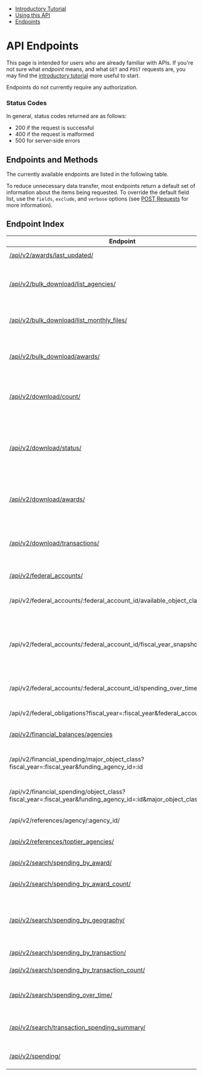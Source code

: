 
<ul class="nav nav-stacked" id="sidebar">
  <li><a href="/docs/intro-tutorial">Introductory Tutorial</a></li>
  <li><a href="/docs/using-the-api">Using this API</a></li>
  <li><a href="/docs/endpoints">Endpoints</a>
  <!--<ul>
    <li><a href="#status-codes">Status Codes</a></li>
    <li><a href="#endpoints-and-methods">Endpoints and Methods</a></li>
    <li><a href="#endpoint-index">Endpoint Index</a></li>
  </ul>-->
  </li>

</ul>

[//]: # (Begin Content)

# API Endpoints

This page is intended for users who are already familiar with APIs. If you're not sure what _endpoint_ means, and what `GET` and `POST` requests are, you may find the [introductory tutorial](/docs/intro-tutorial) more useful to start.

Endpoints do not currently require any authorization.


### Status Codes <a name="status-codes"></a>
In general, status codes returned are as follows:

* 200 if the request is successful
* 400 if the request is malformed
* 500 for server-side errors

## Endpoints and Methods <a name="endpoints-and-methods"></a>

The currently available endpoints are listed in the following table.

To reduce unnecessary data transfer, most endpoints return a default set of information about the items being requested. To override the default field list, use the `fields`, `exclude`, and `verbose` options (see [POST Requests](#post-requests) for more information).

## Endpoint Index <a name="endpoint-index"></a>

| Endpoint | Methods | Description |
| -------- | ------- | ----------- |
| [/api/v2/awards/last_updated/](/api/v2/awards/last_updated/) | GET | Returns the last-updated date for the Award data. |
| [/api/v2/bulk_download/list_agencies/](/api/v2/bulk_download/list_agencies/) | POST | This route lists all the agencies and subagencies or federal accounts associated under specific agencies. |
| [/api/v2/bulk_download/list_monthly_files/](/api/v2/bulk_download/list_monthly_files/) | POST | This route lists the monthly files associated with the requested parameters. |
| [/api/v2/bulk_download/awards/](/api/v2/bulk_download/awards/) | POST | This route sends a request to the backend to begin generating a ZIP file of award data (in CSV format) for download. |
| [/api/v2/download/count/](/api/v2/download/count/) | POST | Returns the number of transactions that would be included in a download request for the given filter set. |
| [/api/v2/download/status/](/api/v2/download/status/) | POST | This route gets the current status of a download job that was previously requested with the v2/download/awards/ or v2/download/transaction/ endpoint. |
| [/api/v2/download/awards/](/api/v2/download/awards/) | POST | This route sends a request to the backend to begin generating a ZIP file of award data (in CSV format) for download. |
| [/api/v2/download/transactions/](/api/v2/download/transactions/) | POST | This route sends a request to the backend to begin generating a ZIP file of transaction data (in CSV format) for download. |
| [/api/v2/federal_accounts/](/api/v2/federal_accounts/) | POST | Returns a list of federal accounts. |
| /api/v2/federal_accounts/:federal_account_id/available_object_classes | GET | Returns minor object classes rolled up under major classes, filtered by federal account. |
| /api/v2/federal_accounts/:federal_account_id/fiscal_year_snapshot/:fiscal_year/ | GET | Returns  budget information for a federal account. If no fiscal year is used, the federal account's most recent fiscal year is used as the default. |
| /api/v2/federal_accounts/:federal_account_id/spending_over_time/| POST | Returns the data required to visualized the Spending Over Time graphic. |
| /api/v2/federal_obligations?fiscal_year=:fiscal_year&federal_account=:id | GET | Returns an agency's federal obligations. |
| [/api/v2/financial_balances/agencies](/api/v2/financial_balances/agencies) | GET | Returns financial balance information by funding agency and fiscal year. |
| /api/v2/financial_spending/major_object_class?fiscal_year=:fiscal_year&funding_agency_id=:id | GET | Returns award spending amounts for all recipients with respective top tier and sub tier agencies. |
| /api/v2/financial_spending/object_class?fiscal_year=:fiscal_year&funding_agency_id=:id&major_object_class_code=:id | GET | Returns award spending amounts for all recipients with respective top tier and sub tier agencies. |
| /api/v2/references/agency/:agency_id/ | GET | Returns agency information. |
| [/api/v2/references/toptier_agencies/](/api/v2/references/toptier_agencies/) | GET | Returns all toptier agencies and relevant data. |
| [/api/v2/search/spending_by_award/](/api/v2/search/spending_by_award/) | POST | Returns the fields of the filtered awards. |
| [/api/v2/search/spending_by_award_count/](/api/v2/search/spending_by_award_count/) | POST | Returns the number of awards in each award type. |
| [/api/v2/search/spending_by_geography/](/api/v2/search/spending_by_geography/) | POST | This route takes award filters and returns spending by state code, county code, or congressional district code. |
| [/api/v2/search/spending_by_transaction/](/api/v2/search/spending_by_transaction/) | POST | Returns the fields of the searched term. |
| [/api/v2/search/spending_by_transaction_count/](/api/v2/search/spending_by_transaction_count/) | POST | Returns the fields of the searched term. |
| [/api/v2/search/spending_over_time/](/api/v2/search/spending_over_time/) | POST | Returns spending by time. The amount of time is denoted by the "group" value. |
| [/api/v2/search/transaction_spending_summary/](/api/v2/search/transaction_spending_summary/) | POST | Returns the number of transactions and summation of federal action obligations |
| [/api/v2/spending/](/api/v2/spending/) | POST | Returns spending data information through various types and filters |
